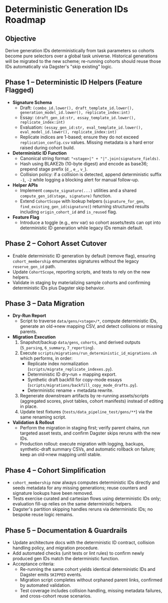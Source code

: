 # Deterministic Generation IDs Roadmap

## Objective
Derive generation IDs deterministically from task parameters so cohorts become pure selectors over a global task universe. Historical generations will be migrated to the new scheme; re-running cohorts should reuse those IDs automatically via Dagster's "skip existing" logic.

## Phase 1 – Deterministic ID Helpers (Feature Flagged)
- **Signature Schema**
  - Draft: `(combo_id.lower(), draft_template_id.lower(), generation_model_id.lower(), replicate_index:int)`
  - Essay: `(draft_gen_id:str, essay_template_id.lower(), replicate_index:int)`
  - Evaluation: `(essay_gen_id:str, eval_template_id.lower(), eval_model_id.lower(), replicate_index:int)`
  - Replicate indices are 1-based; ensure they do not exceed `replication_config.csv` values. Missing metadata is a hard error raised during cohort build.
- **Deterministic ID Function**
  - Canonical string format: `"<stage>|" + "|".join(signature_fields)`.
  - Hash using BLAKE2b (10-byte digest) and encode as base36; prepend stage prefix (`d_`, `e_`, `v_`).
  - Collision policy: if a collision is detected, append deterministic suffix `-1`, `-2` while logging a blocking alert for manual follow-up.
- **Helper APIs**
  - Implement `compute_signature(...)` utilities and a shared `compute_gen_id(stage, signature)` function.
  - Extend `CohortScope` with lookup helpers (`signature_for_gen`, `find_existing_gen_id(signature)`) returning structured results including `origin_cohort_id` and `is_reused` flag.
- **Feature Flag**
  - Introduce a toggle (e.g., env var) so cohort assets/tests can opt into deterministic ID generation while legacy IDs remain default.

## Phase 2 – Cohort Asset Cutover
- Enable deterministic ID generation by default (remove flag), ensuring `cohort_membership` enumerates signatures without the legacy `reserve_gen_id` path.
- Update `CohortScope`, reporting scripts, and tests to rely on the new helpers.
- Validate in staging by materializing sample cohorts and confirming deterministic IDs plus Dagster skip behavior.

## Phase 3 – Data Migration
- **Dry-Run Report**
  - Script to traverse `data/gens/<stage>/*`, compute deterministic IDs, generate an old→new mapping CSV, and detect collisions or missing parents.
- **Migration Execution**
  1. Snapshot/backup `data/gens`, `cohorts`, and derived outputs (`5_parsing`, `6_summary`, `7_reporting`).
  2. Execute `scripts/migrations/run_deterministic_id_migrations.sh` which performs, in order:
     - Replicate index normalization (`scripts/migrate_replicate_indexes.py`).
     - Deterministic ID dry-run + mapping export.
     - Synthetic draft backfill for copy-mode essays (`scripts/migrations/backfill_copy_mode_drafts.py`).
     - Deterministic rename + metadata rewrite.
  3. Regenerate downstream artifacts by re-running assets/scripts (aggregated scores, pivot tables, cohort manifests) instead of editing in place.
  4. Update test fixtures (`tests/data_pipeline_test/gens/**`) via the same renaming script.
- **Validation & Rollout**
  - Perform the migration in staging first; verify parent chains, run targeted asset tests, and confirm Dagster skips reruns with the new IDs.
  - Production rollout: execute migration with logging, backups, synthetic-draft summary CSVs, and automatic rollback on failure; keep an old→new mapping until stable.

## Phase 4 – Cohort Simplification
- `cohort_membership` now always computes deterministic IDs directly and seeds metadata for any missing generations; reuse counters and signature lookups have been removed.
- Tests exercise curated and cartesian flows using deterministic IDs only; evaluation fill-up relies on the same deterministic helpers.
- Dagster's partition skipping handles reruns via deterministic IDs; no bespoke reuse logic remains.

## Phase 5 – Documentation & Guardrails
- Update architecture docs with the deterministic ID contract, collision handling policy, and migration procedure.
- Add automated checks (unit tests or lint rules) to confirm newly produced gen IDs match the deterministic function.
- Acceptance criteria:
  - Re-running the same cohort yields identical deterministic IDs and Dagster emits `SKIPPED` events.
  - Migration script completes without orphaned parent links, confirmed by automated validation.
  - Test coverage includes collision handling, missing metadata failures, and cross-cohort reuse scenarios.

